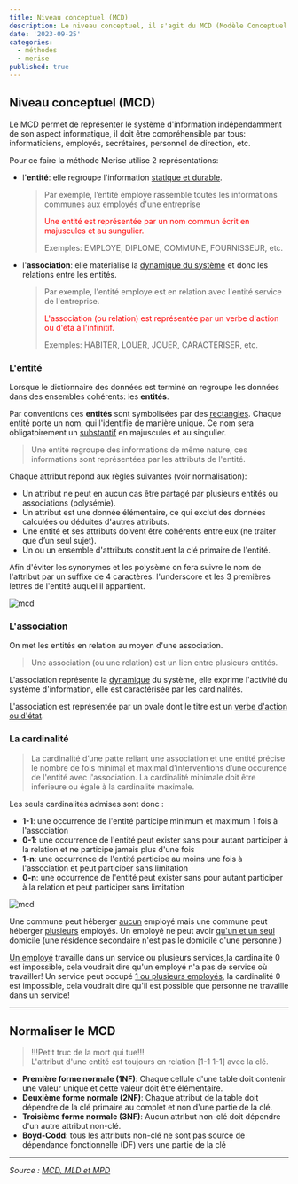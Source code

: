 ```yaml
---
title: Niveau conceptuel (MCD)
description: Le niveau conceptuel, il s'agit du MCD (Modèle Conceptuel des Données).
date: '2023-09-25'
categories:
  - méthodes
  - merise
published: true
---
```


## Niveau conceptuel (MCD)
Le MCD permet de représenter le système d'information indépendamment de son aspect informatique, il doit être compréhensible par tous: informaticiens, employés, secrétaires, personnel de direction, etc.

Pour ce faire la méthode Merise utilise 2 représentations:

- l'**entité**: elle regroupe l'information <ins>statique et durable</ins>.
  > Par exemple, l’entité employe rassemble toutes les informations communes aux employés d'une entreprise
  >
  > <span style="color:red">Une entité est représentée par un nom commun écrit en majuscules et au sungulier.</span>
  >
  > Exemples: EMPLOYE, DIPLOME, COMMUNE, FOURNISSEUR, etc.
- l'**association**: elle matérialise la <ins>dynamique du système</ins> et donc les relations entre les entités.
  > Par exemple, l'entité employe est en relation avec l'entité service de l'entreprise.
  >
  > <span style="color:red">L'association (ou relation) est représentée par un verbe d'action ou d'éta à l'infinitif.</span>
  >
  > Exemples: HABITER, LOUER, JOUER, CARACTERISER, etc.

### L'entité
Lorsque le dictionnaire des données est terminé on regroupe les données dans des ensembles cohérents: les **entités**.

Par conventions ces **entités** sont symbolisées par des <ins>rectangles</ins>. Chaque entité porte un nom, qui l'identifie de manière unique. Ce nom sera obligatoirement un <ins>substantif</ins> en majuscules et au singulier.

> Une entité regroupe des informations de même nature, ces informations sont représentées par les attributs de l'entité.

Chaque attribut répond aux règles suivantes (voir normalisation):

- Un attribut ne peut en aucun cas être partagé par plusieurs entités ou associations (polysémie).
- Un attribut est une donnée élémentaire, ce qui exclut des données calculées ou déduites d'autres attributs.
- Une entité et ses attributs doivent être cohérents entre eux (ne traiter que d’un seul sujet).
- Un ou un ensemble d'attributs constituent la clé primaire de l'entité.

Afin d'éviter les synonymes et les polysème on fera suivre le nom de l'attribut par un suffixe de 4 caractères: l'underscore et les 3 premières lettres de l'entité auquel il appartient.

![mcd](./images/merise-mcd-01.jpg)

### L'association
On met les entités en relation au moyen d'une association.

> Une association (ou une relation) est un lien entre plusieurs entités.

L'association représente la <ins>dynamique</ins> du système, elle exprime l'activité du système d'information, elle est caractérisée par les cardinalités.

L'association est représentée par un ovale dont le titre est un <ins>verbe d'action ou d'état</ins>.

### La cardinalité
> La cardinalité d’une patte reliant une association et une entité précise le nombre de fois minimal et maximal d’interventions d’une occurence de l'entité avec l'association. La cardinalité minimale doit être inférieure ou égale à la cardinalité maximale.

Les seuls cardinalités admises sont donc :

- **1-1**: une occurrence de l'entité participe minimum et maximum 1 fois à l'association
- **0-1**: une occurrence de l'entité peut exister sans pour autant participer à la relation et ne participe jamais plus d'une fois
- **1-n**: une occurrence de l'entité participe au moins une fois à l'association et peut participer sans limitation
- **0-n**: une occurrence de l'entité peut exister sans pour autant participer à la relation et peut participer sans limitation

![mcd](./images/merise-mcd-02.jpg)

Une commune peut héberger <ins>aucun</ins> employé mais une commune peut héberger <ins>plusieurs</ins> employés.
Un employé ne peut avoir <ins>qu'un et un seul</ins> domicile (une résidence secondaire n'est pas le domicile d'une personne!)

<ins>Un employé</ins> travaille dans un service ou plusieurs services,la cardinalité 0 est impossible, cela voudrait dire qu'un employé n'a pas de service où travailler!
Un service peut occupé <ins>1 ou plusieurs employés</ins>, la cardinalité 0 est impossible, cela voudrait dire qu'il est possible que personne ne travaille dans un service!

---

## Normaliser le MCD
>!!!Petit truc de la mort qui tue!!!  
>L'attribut d'une entité est toujours en relation [1-1 1-1] avec la clé.

- **Première forme normale (1NF)**: Chaque cellule d'une table doit contenir une valeur unique et cette valeur doit être élémentaire.
- **Deuxième forme normale (2NF)**: Chaque attribut de la table doit dépendre de la clé primaire au complet et non d'une partie de la clé.
- **Troisième forme normale (3NF)**: Aucun attribut non-clé doit dépendre d'un autre attribut non-clé.
- **Boyd-Codd**: tous les attributs non-clé ne sont pas source de dépendance fonctionnelle (DF) vers une partie de la clé

---

*Source : [MCD, MLD et MPD](https://louisvandevelde.be/index.php?dos=my&fic=meris)*